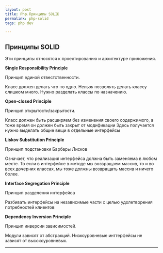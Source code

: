 ```yaml
--- 
layout: post 
title: Php.Принципы SOLID
permalink: php-solid
tags: php dev

--- 
```


## Принципы SOLID
Эти принципы относятся к проектированию и архитектуре приложения.

**Single Responsibility Principle**

Принцип единой отвестственности. 

Класс должен делать что-то одно. Нельзя позволять делать классу слишком много. Нужно разделать классы по назначению.

**Open-closed Principle**

Принцип открытости/закрытости.

Класс должен быть расширяем без изменения своего содержимого, а тоже время он должен быть закрыт от модификации
Здесь получается нужно выделать общие вещи в отдельные интерфейсы

**Liskov Substitution Principle**

Принцип подстановки Барбары Лисков

Означает, что реализация интерфейса должна быть заменяема в любом месте. То если в интерфейсе в методе мы возвращаем массив,
то и во всех дочерних классах, мы тоже должны возвращать массив и ничего более.

**Interface Segregation Principle**

Принцип разделения интерфейса

Разбивать интерфейсы на независимые части с целью удолетворения потребностей клиентов

**Dependency Inversion Principle**

Принцип инверсии зависимостей.

Модули зависят от абстракций. Низкоуровневые инттерфейсы не зависят от высокоуровневых.

----

